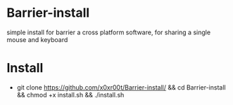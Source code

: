 # Barrier-install
simple install for barrier a cross platform software, for sharing a single mouse and keyboard

# Install 

* git clone https://github.com/x0xr00t/Barrier-install/ && cd Barrier-install && chmod +x install.sh && ./install.sh
